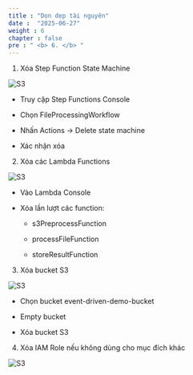 ```yaml
---
title : "Dọn dẹp tài nguyên"
date :  "2025-06-27" 
weight : 6 
chapter : false
pre : " <b> 6. </b> "
---
```


1. Xóa Step Function State Machine

![S3](/images/6.clean/delete1.png)

  - Truy cập Step Functions Console

  - Chọn FileProcessingWorkflow

  - Nhấn Actions → Delete state machine

  - Xác nhận xóa

2. Xóa các Lambda Functions

![S3](/images/6.clean/delete2.png)

   - Vào Lambda Console

   - Xóa lần lượt các function:

      + s3PreprocessFunction

      + processFileFunction

      + storeResultFunction

3. Xóa bucket S3 

  ![S3](/images/6.clean/emty.png)

  - Chọn bucket event-driven-demo-bucket 
  
  - Empty bucket
  
  - Xóa bucket S3

4. Xóa IAM Role nếu không dùng cho mục đích khác

  ![S3](/images/6.clean/deleterole.png)